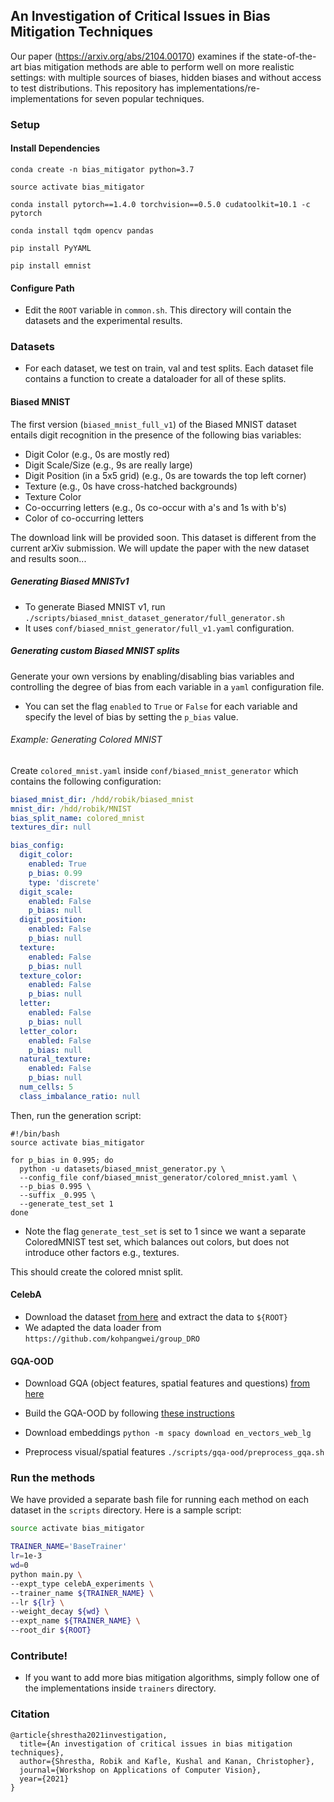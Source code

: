 ##  An Investigation of Critical Issues in Bias Mitigation Techniques

Our paper (https://arxiv.org/abs/2104.00170) examines if the state-of-the-art bias mitigation methods are able to perform well on more realistic settings: with multiple sources of biases, hidden biases and without access to test distributions. This repository has implementations/re-implementations for seven popular techniques.

  
### Setup

#### Install Dependencies

`conda create -n bias_mitigator python=3.7`

`source activate bias_mitigator`

`conda install pytorch==1.4.0 torchvision==0.5.0 cudatoolkit=10.1 -c pytorch`

`conda install tqdm opencv pandas`

`pip install PyYAML`

`pip install emnist`

#### Configure Path

- Edit the `ROOT` variable in `common.sh`. This directory will contain the datasets and the experimental results.

### Datasets

- For each dataset, we test on train, val and test splits. Each dataset file contains a function to create a dataloader for all of these splits.

#### Biased MNIST

The first version (`biased_mnist_full_v1`) of the Biased MNIST dataset entails digit recognition in the presence of the following bias variables:  
- Digit Color (e.g., 0s are mostly red)
- Digit Scale/Size (e.g., 9s are really large)
- Digit Position (in a 5x5 grid) (e.g., 0s are towards the top left corner)
- Texture (e.g., 0s have cross-hatched backgrounds)
- Texture Color
- Co-occurring letters (e.g., 0s co-occur with a's and 1s with b's)
- Color of co-occurring letters

The download link will be provided soon.
This dataset is different from the current arXiv submission. We will update the paper with the new dataset and results soon...

##### Generating Biased MNISTv1

- To generate Biased MNIST v1, run `./scripts/biased_mnist_dataset_generator/full_generator.sh` 
- It uses `conf/biased_mnist_generator/full_v1.yaml` configuration. 

##### Generating custom Biased MNIST splits

Generate your own versions by enabling/disabling bias variables and controlling the degree of bias from each variable in a `yaml` configuration file.
- You can set the flag `enabled` to `True` or `False` for each variable and specify the level of bias by setting the `p_bias` value. 

###### Example: Generating Colored MNIST
Create `colored_mnist.yaml` inside `conf/biased_mnist_generator` which contains the following configuration:

```yaml
biased_mnist_dir: /hdd/robik/biased_mnist
mnist_dir: /hdd/robik/MNIST
bias_split_name: colored_mnist
textures_dir: null

bias_config:
  digit_color:
    enabled: True
    p_bias: 0.99
    type: 'discrete'
  digit_scale:
    enabled: False
    p_bias: null
  digit_position:
    enabled: False
    p_bias: null
  texture:
    enabled: False
    p_bias: null
  texture_color:
    enabled: False
    p_bias: null
  letter:
    enabled: False
    p_bias: null
  letter_color:
    enabled: False
    p_bias: null
  natural_texture:
    enabled: False
    p_bias: null
  num_cells: 5
  class_imbalance_ratio: null
```

Then, run the generation script:
```
#!/bin/bash
source activate bias_mitigator

for p_bias in 0.995; do
  python -u datasets/biased_mnist_generator.py \
  --config_file conf/biased_mnist_generator/colored_mnist.yaml \
  --p_bias 0.995 \
  --suffix _0.995 \
  --generate_test_set 1
done
```
- Note the flag `generate_test_set` is set to 1 since we want a separate ColoredMNIST test set, which balances out colors, but does not introduce other factors e.g., textures.  

This should create the colored mnist split.


#### CelebA
- Download the dataset [from here](https://drive.google.com/drive/folders/0B7EVK8r0v71pWEZsZE9oNnFzTm8) and extract the data to `${ROOT}`
- We adapted the data loader from `https://github.com/kohpangwei/group_DRO`

#### GQA-OOD
- Download GQA (object features, spatial features and questions) [from here](https://cs.stanford.edu/people/dorarad/gqa/download.html)
- Build the GQA-OOD by following [these instructions](https://github.com/gqa-ood/GQA-OOD/tree/master/code)

- Download embeddings
`python -m spacy download en_vectors_web_lg`

-  Preprocess visual/spatial features
`./scripts/gqa-ood/preprocess_gqa.sh`

### Run the methods

We have provided a separate bash file for running each method on each dataset in the `scripts` directory. Here is a sample script: 

```bash
source activate bias_mitigator

TRAINER_NAME='BaseTrainer'
lr=1e-3
wd=0
python main.py \
--expt_type celebA_experiments \
--trainer_name ${TRAINER_NAME} \
--lr ${lr} \
--weight_decay ${wd} \
--expt_name ${TRAINER_NAME} \
--root_dir ${ROOT}
```

### Contribute!

- If you want to add more bias mitigation algorithms, simply follow one of the implementations inside `trainers` directory.


### Citation
```
@article{shrestha2021investigation,
  title={An investigation of critical issues in bias mitigation techniques},
  author={Shrestha, Robik and Kafle, Kushal and Kanan, Christopher},
  journal={Workshop on Applications of Computer Vision},
  year={2021}
}
```
